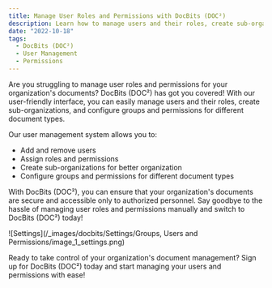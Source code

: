 ```yaml
---
title: Manage User Roles and Permissions with DocBits (DOC²)
description: Learn how to manage users and their roles, create sub-organizations, and configure groups and permissions for different document types with DocBits (DOC²).
date: "2022-10-18"
tags:
  - DocBits (DOC²)
  - User Management
  - Permissions
---
```


<!-- <div class='video-container'>
  <iframe src="https://www.youtube.com/embed/VIDEO_ID" frameborder="0" allowfullscreen></iframe>
</div> -->

Are you struggling to manage user roles and permissions for your organization's documents? DocBits (DOC²) has got you covered! With our user-friendly interface, you can easily manage users and their roles, create sub-organizations, and configure groups and permissions for different document types.

Our user management system allows you to:

- Add and remove users
- Assign roles and permissions
- Create sub-organizations for better organization
- Configure groups and permissions for different document types

With DocBits (DOC²), you can ensure that your organization's documents are secure and accessible only to authorized personnel. Say goodbye to the hassle of managing user roles and permissions manually and switch to DocBits (DOC²) today!

![Settings](/_images/docbits/Settings/Groups, Users and Permissions/image_1_settings.png)

Ready to take control of your organization's document management? Sign up for DocBits (DOC²) today and start managing your users and permissions with ease!
